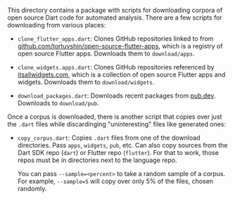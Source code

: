 This directory contains a package with scripts for downloading corpora of open
source Dart code for automated analysis. There are a few scripts for
downloading from various places:

*   `clone_flutter_apps.dart`: Clones GitHub repositories linked to from
    [github.com/tortuvshin/open-source-flutter-apps](https://github.com/tortuvshin/open-source-flutter-apps), which is a registry of open source Flutter apps.
    Downloads them to `download/apps`.

*   `clone_widgets.apps.dart`: Clones GitHub repositories referenced by
    [itsallwidgets.com](https://itsallwidgets.com/), which is a collection of
    open source Flutter apps and widgets. Downloads them to `download/widgets`.

*   `download_packages.dart`: Downloads recent packages from
    [pub.dev](https://pub.dev/). Downloads to `download/pub`.

Once a corpus is downloaded, there is another script that copies over just the
`.dart` files while discardinging "uninteresting" files like generated ones:

*   `copy_corpus.dart`: Copies `.dart` files from one of the download
    directories. Pass `apps`, `widgets`, `pub`, etc. Can also copy sources from
    the Dart SDK repo (`dart`) or Flutter repo (`flutter`). For that to work,
    those repos must be in directories next to the language repo.

    You can pass `--sample=<percent>` to take a random sample of a corpus. For
    example, `--sample=5` will copy over only 5% of the files, chosen randomly.
